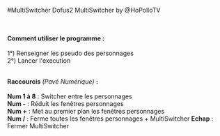 #MultiSwitcher
Dofus2 MultiSwitcher by @HoPolloTV
</br></br></br>

<b>Comment utiliser le programme :</b>
</br></br>
1°) Renseigner les pseudo des personnages </br>
2°) Lancer l'execution </br>
</br>

<b>Raccourcis</b> <i>(Pavé Numérique)</i> <b>:</b>
</br></br>
<b>Num 1 à 8</b> : Switcher entre les personnages</br>
<b>Num -</b> : Réduit les fenêtres personnages</br>
<b>Num +</b> : Met au premier plan les fenêtres personnages</br>
<b>Num /</b> : Ferme toutes les fenêtres personnages + MultiSwitcher
<b>Echap</b> : Fermer MultiSwitcher


